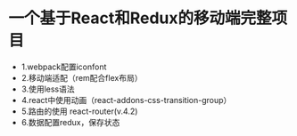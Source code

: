 <h1>一个基于React和Redux的移动端完整项目</h1>

<ul>
    <li>1.webpack配置iconfont</li>
    <li>2.移动端适配（rem配合flex布局）</li>
    <li>3.使用less语法</li>
    <li>4.react中使用动画（react-addons-css-transition-group）</li>
    <li>5.路由的使用 react-router(v.4.2)</li>
    <li>6.数据配置redux，保存状态</li>
</ul>
